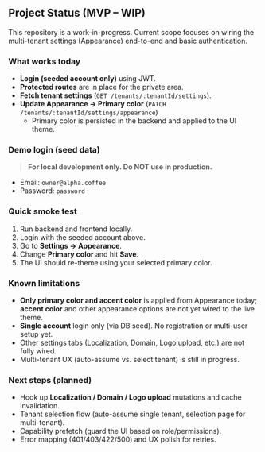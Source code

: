 ## Project Status (MVP – WIP)

This repository is a work-in-progress. Current scope focuses on wiring the
multi-tenant settings (Appearance) end-to-end and basic authentication.

### What works today
- **Login (seeded account only)** using JWT.
- **Protected routes** are in place for the private area.
- **Fetch tenant settings** (`GET /tenants/:tenantId/settings`).
- **Update Appearance → Primary color** (`PATCH /tenants/:tenantId/settings/appearance`)  
  - Primary color is persisted in the backend and applied to the UI theme.

### Demo login (seed data)
> **For local development only. Do NOT use in production.**

- Email: `owner@alpha.coffee`  
- Password: `password`

### Quick smoke test
1. Run backend and frontend locally.
2. Login with the seeded account above.
3. Go to **Settings → Appearance**.
4. Change **Primary color** and hit **Save**.
5. The UI should re-theme using your selected primary color.

### Known limitations
- **Only primary color and accent color** is applied from Appearance today; **accent color** and other
  appearance options are not yet wired to the live theme.
- **Single account** login only (via DB seed). No registration or multi-user setup yet.
- Other settings tabs (Localization, Domain, Logo upload, etc.) are not fully wired.
- Multi-tenant UX (auto-assume vs. select tenant) is still in progress.

### Next steps (planned)
- Hook up **Localization / Domain / Logo upload** mutations and cache invalidation.
- Tenant selection flow (auto-assume single tenant, selection page for multi-tenant).
- Capability prefetch (guard the UI based on role/permissions).
- Error mapping (401/403/422/500) and UX polish for retries.
